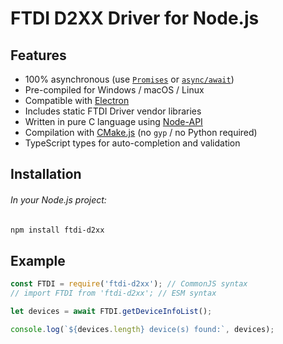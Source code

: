 # FTDI D2XX Driver for Node.js
## Features
- 100% asynchronous (use [`Promises`](https://developer.mozilla.org/en-US/docs/Learn/JavaScript/Asynchronous/Promises) or [`async/await`](https://developer.mozilla.org/en-US/docs/Learn/JavaScript/Asynchronous/Async_await))
- Pre-compiled for Windows / macOS / Linux
- Compatible with [Electron](https://www.electronjs.org/)
- Includes static FTDI Driver vendor libraries
- Written in pure C language using [Node-API](https://nodejs.org/api/n-api.html#node-api)
- Compilation with [CMake.js](https://github.com/cmake-js/cmake-js) (no `gyp` / no Python required)
- TypeScript types for auto-completion and validation

## Installation
###### In your Node.js project:
```bash
npm install ftdi-d2xx
```

## Example
```js
const FTDI = require('ftdi-d2xx'); // CommonJS syntax
// import FTDI from 'ftdi-d2xx'; // ESM syntax

let devices = await FTDI.getDeviceInfoList();

console.log(`${devices.length} device(s) found:`, devices);
```